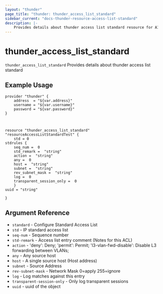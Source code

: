 ```yaml
---
layout: "thunder"
page_title: "thunder: thunder_access_list_standard"
sidebar_current: "docs-thunder-resource-access-list-standard"
description: |-
    Provides details about thunder access list standard resource for A10
---
```


# thunder\_access\_list\_standard

`thunder_access_list_standard` Provides details about thunder access list standard
## Example Usage


```hcl
provider "thunder" {
    address  = "${var.address}"
    username = "${var.username}"  
    password = "${var.password}"
}



resource "thunder_access_list_standard" "resourceAccessListStandardTest" {
	std = 0
stdrules {   
	seq_num =  0 
	std_remark =  "string" 
	action =  "string" 
	any =  0 
	host =  "string" 
	subnet =  "string" 
	rev_subnet_mask =  "string" 
	log =  0 
	transparent_session_only =  0 
	}
uuid = "string"
 
}

```

## Argument Reference

* `standard` - Configure Standard Access List
* `std` - IP standard access list
* `seq-num` - Sequence number
* `std-remark` - Access list entry comment (Notes for this ACL)
* `action` - 'deny': Deny; 'permit': Permit; 'l3-vlan-fwd-disable': Disable L3 forwarding between VLANs;
* `any` - Any source host
* `host` - A single source host (Host address)
* `subnet` - Source Address
* `rev-subnet-mask` - Network Mask 0=apply 255=ignore
* `log` - Log matches against this entry
* `transparent-session-only` - Only log transparent sessions
* `uuid` - uuid of the object

